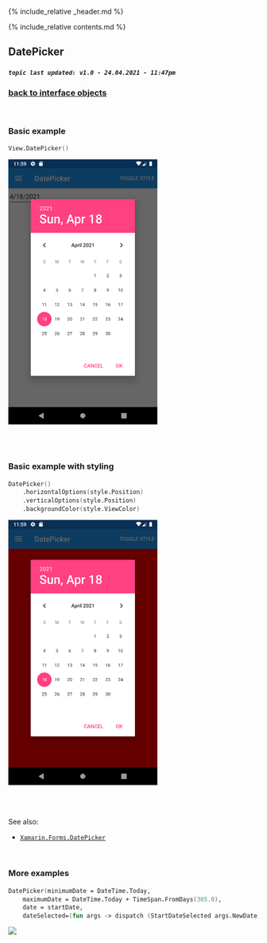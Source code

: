{% include_relative _header.md %}

{% include_relative contents.md %}

DatePicker
--------
##### `topic last updated: v1.0 - 24.04.2021 - 11:47pm`

### [back to interface objects](view-interface-objects.html#interface-objects)

<br />

### Basic example


```fsharp 
View.DatePicker()
```

<img src="images/view/DatePicker-adr-basic.png" width="300">

<br /> <br /> 

### Basic example with styling

```fsharp 
DatePicker()
    .horizontalOptions(style.Position)
    .verticalOptions(style.Position)
    .backgroundColor(style.ViewColor)
```


<img src="images/view/DatePicker-adr-styled.png" width="300">

<br /> <br /> 

See also:

* [`Xamarin.Forms.DatePicker`](https://docs.microsoft.com/en-us/dotnet/api/Xamarin.Forms.DatePicker)

<br /> 

### More examples

```fsharp
DatePicker(minimumDate = DateTime.Today,
    maximumDate = DateTime.Today + TimeSpan.FromDays(365.0),
    date = startDate,
    dateSelected=(fun args -> dispatch (StartDateSelected args.NewDate)))
```

<img src="https://user-images.githubusercontent.com/52166903/60177357-9cdae280-9810-11e9-9979-1e91cf8c5ea6.png" width="400">
